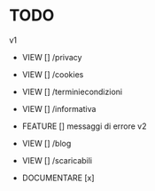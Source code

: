 # TODO

v1
- VIEW [] /privacy
- VIEW [] /cookies
- VIEW [] /terminiecondizioni
- VIEW [] /informativa
- FEATURE [] messaggi di errore
v2
- VIEW [] /blog
- VIEW [] /scaricabili



- DOCUMENTARE [x]